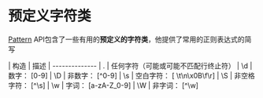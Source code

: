 # 预定义字符类

[Pattern](https://docs.oracle.com/javase/8/docs/api/java/util/regex/Pattern.html) API包含了一些有用的**预定义的字符类**，他提供了常用的正则表达式的简写

| 构造	| 描述
| --------------
| .	| 任何字符（可能或可能不匹配行终止符）
| \d	| 数字： [0-9]
| \D	| 非数字： [^0-9]
| \s	| 空白字符： [ \t\n\x0B\f\r]
| \S	| 非空格字符： [^\s]
| \w	| 字词： [a-zA-Z_0-9]
| \W	| 非字词： [^\w]
